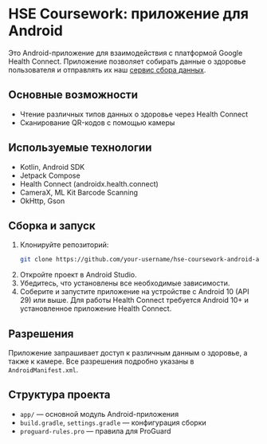 # HSE Coursework: приложение для Android

Это Android-приложение для взаимодействия с платформой Google Health Connect. Приложение позволяет собирать данные о здоровье пользователя и отправлять их наш [сервис сбора данных](https://github.com/HSE-COURSEWORK-2025/hse-coursework-backend-data-collection-service).

## Основные возможности
- Чтение различных типов данных о здоровье через Health Connect
- Сканирование QR-кодов с помощью камеры


## Используемые технологии
- Kotlin, Android SDK
- Jetpack Compose
- Health Connect (androidx.health.connect)
- CameraX, ML Kit Barcode Scanning
- OkHttp, Gson

## Сборка и запуск
1. Клонируйте репозиторий:
   ```bash
   git clone https://github.com/your-username/hse-coursework-android-app.git
   ```
2. Откройте проект в Android Studio.
3. Убедитесь, что установлены все необходимые зависимости.
4. Соберите и запустите приложение на устройстве с Android 10 (API 29) или выше. Для работы Health Connect требуется Android 10+ и установленное приложение Health Connect.

## Разрешения
Приложение запрашивает доступ к различным данным о здоровье, а также к камере. Все разрешения подробно указаны в `AndroidManifest.xml`.

## Структура проекта
- `app/` — основной модуль Android-приложения
- `build.gradle`, `settings.gradle` — конфигурация сборки
- `proguard-rules.pro` — правила для ProGuard
